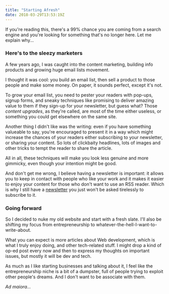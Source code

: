 ```yaml
---
title: "Starting Afresh"
date: 2018-03-29T13:53:19Z
---
```


If you're reading this, there's a 99% chance you are coming from a search engine and you're looking for something that's no longer here. Let me explain why...

### Here's to the sleezy marketers

A few years ago, I was caught into the content marketing, building info products and growing huge email lists movement.

I thought it was cool: you build an email list, then sell a product to those people and make some money. On paper, it sounds perfect, except it's not.

To grow your email list, you need to pester your readers with pop-ups, signup forms, and sneaky techniques like promising to deliver amazing value to them if they sign-up for your newsletter, but guess what? Those *content upgrades*, as they're called, are most of the time either useless, or something you could get elsewhere on the same site.

Another thing I didn't like was the writing: even if you have something valueable to say, you're encouraged to present it in a way which might increase the chances of your readers either subscribing to your newsletter, or sharing your content. So lots of clickbaity headlines, lots of images and other tricks to tempt the reader to share the article.

All in all, these techniques will make you look less genuine and more gimmicky, even though your intention might be good.

And don't get me wrong, I believe having a newsletter is important: it allows you to keep in contact with people who like your work and it makes it easier to enjoy your content for those who don't want to use an RSS reader. Which is why I still have a [newsletter](/newsletter) you just won't be asked tirelessly to subscribe to it.

### Going forward

So I decided to nuke my old website and start with a fresh slate. I'll also be shifting my focus from entrepreneurship to whatever-the-hell-I-want-to-write-about.

What you can expect is more articles about Web development, which is what I truly enjoy doing, and other tech-related stuff. I might drop a kind of op-ed post every now and then to express my thoughts on important issues, but mostly it will be dev and tech.

As much as I like starting businesses and talking about it, I feel like the entrepreneurship niche is a bit of a dumpster, full of people trying to exploit other people's dreams. And I don't want to be associate with them.

*Ad maiora...*
